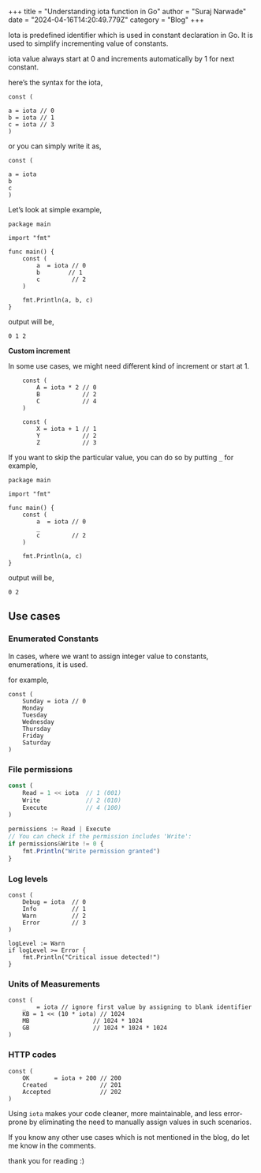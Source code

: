 +++
title = "Understanding iota function in Go"
author = "Suraj Narwade"
date = "2024-04-16T14:20:49.779Z"
category = "Blog"
+++

Iota is predefined identifier which is used in constant declaration in Go. It is used to simplify incrementing value of constants.

iota value always start at 0 and increments automatically by 1 for next constant.

here’s the syntax for the iota,

```
const (

a = iota // 0
b = iota // 1
c = iota // 3
)
```

or you can simply write it as,

```
const (

a = iota
b
c
)
```

Let’s look at simple example,

```
package main

import "fmt"

func main() {
    const (
        a  = iota // 0
        b        // 1
        c         // 2
    )
    
    fmt.Println(a, b, c)
}

```

output will be,

```
0 1 2
```

**Custom increment**

In some use cases, we might need different kind of increment or start at 1.

```
    const (
        A = iota * 2 // 0
        B            // 2
        C            // 4
    )

    const (
        X = iota + 1 // 1
        Y            // 2
        Z            // 3
```

If you want to skip the particular value, you can do so by putting `_` for example,

```
package main

import "fmt"

func main() {
    const (
        a  = iota // 0
        _  
        c         // 2
    )
    
    fmt.Println(a, c)
}

```

output will be,

```
0 2
```

## Use cases

### **Enumerated Constants**

In cases, where we want to assign integer value to constants, enumerations, it is used.

for example,

```
const (
    Sunday = iota // 0
    Monday
    Tuesday
    Wednesday
    Thursday
    Friday
    Saturday
)
```

### File permissions

```jsx
const (
    Read = 1 << iota  // 1 (001)
    Write             // 2 (010)
    Execute           // 4 (100)
)

permissions := Read | Execute
// You can check if the permission includes 'Write':
if permissions&Write != 0 {
    fmt.Println("Write permission granted")
}

```

### Log levels

```
const (
    Debug = iota  // 0
    Info          // 1
    Warn          // 2
    Error         // 3
)

logLevel := Warn
if logLevel >= Error {
    fmt.Println("Critical issue detected!")
}

```

### Units of Measurements

```
const (
    _   = iota // ignore first value by assigning to blank identifier
    KB = 1 << (10 * iota) // 1024
    MB                  // 1024 * 1024
    GB                  // 1024 * 1024 * 1024
)
```

### HTTP codes

```
const (
    OK       = iota + 200 // 200
    Created               // 201
    Accepted              // 202
)
```

Using `iota` makes your code cleaner, more maintainable, and less error-prone by eliminating the need to manually assign values in such scenarios.

If you know any other use cases which is not mentioned in the blog, do let me know in the comments.

thank you for reading :)

